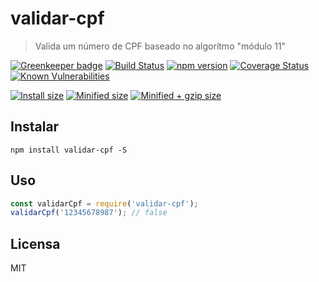 # validar-cpf

> Valida um número de CPF baseado no algorítmo "módulo 11"

[![Greenkeeper badge](https://badges.greenkeeper.io/guilhermehn/validar-cpf.svg)](https://greenkeeper.io/)
[![Build Status](https://travis-ci.org/guilhermehn/validar-cpf.svg?branch=master)](https://travis-ci.org/guilhermehn/validar-cpf)
[![npm version](https://badge.fury.io/js/gerar-cpf.svg)](http://badge.fury.io/js/gerar-cpf)
[![Coverage Status](https://coveralls.io/repos/github/guilhermehn/validar-cpf/badge.svg?branch=master)](https://coveralls.io/github/guilhermehn/validar-cpf?branch=master)
[![Known Vulnerabilities](https://snyk.io/test/github/guilhermehn/validar-cpf/badge.svg)](https://snyk.io/test/github/guilhermehn/validar-cpf)

[![Install size](https://badgen.net/packagephobia/install/validar-cpf)](https://badgen.net/packagephobia/install/validar-cpf)
[![Minified size](https://badgen.net/bundlephobia/min/validar-cpf)](https://badgen.net/bundlephobia/min/validar-cpf)
[![Minified + gzip size](https://badgen.net/bundlephobia/minzip/validar-cpf)](https://badgen.net/bundlephobia/minzip/validar-cpf)

## Instalar

`npm install validar-cpf -S`

## Uso

```js
const validarCpf = require('validar-cpf');
validarCpf('12345678987'); // false
```

## Licensa

MIT
